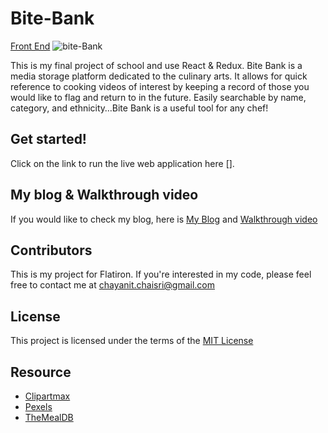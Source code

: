 # Bite-Bank

[Front End](https://github.com/chay-chay/recipes-frontend)
![bite-Bank](https://user-images.githubusercontent.com/72841865/112180492-fc2a7a00-8bd1-11eb-8b82-d5483b255d21.png)

This is my final project of school and use React & Redux. Bite Bank is a media storage platform dedicated to the culinary arts. It allows for quick reference to cooking videos of interest by keeping a record of those you would like to flag and return to in the future. Easily searchable by name, category, and ethnicity…Bite Bank is a useful tool for any chef!




## Get started!

Click on the link to run the live web application here [].

## My blog & Walkthrough video

If you would like to check my blog, here is [My Blog](https://chayanit-chaisri.medium.com/react-redux-how-to-update-the-filters-after-adding-and-editing-a-form-f799a1eec22c) and [Walkthrough video](https://youtu.be/mVHMsb0lXLw)
    
## Contributors 

This is my project for Flatiron. If you're interested in my code, please feel free to contact me at [chayanit.chaisri@gmail.com](mailto:chayanit.chaisri@gmail.com)

## License

This project is licensed under the terms of the [MIT License](https://opensource.org/licenses/MIT)

## Resource

- [Clipartmax](https://www.clipartmax.com/)
- [Pexels](https://www.pexels.com/)
- [TheMealDB](https://www.themealdb.com/api.php)